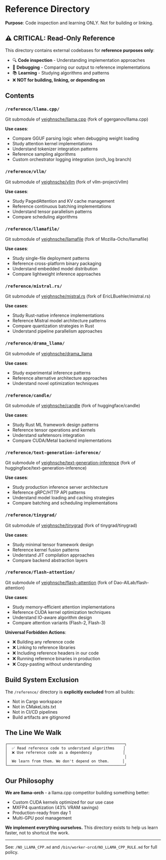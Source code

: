# Reference Directory

**Purpose**: Code inspection and learning ONLY. Not for building or linking.

## ⚠️ CRITICAL: Read-Only Reference

This directory contains external codebases for **reference purposes only**:

- 🔍 **Code inspection** - Understanding implementation approaches
- 🐛 **Debugging** - Comparing our output to reference implementations
- 📚 **Learning** - Studying algorithms and patterns
- ❌ **NOT for building, linking, or depending on**

## Contents

### `/reference/llama.cpp/`

Git submodule of [veighnsche/llama.cpp](https://github.com/veighnsche/llama.cpp) (fork of ggerganov/llama.cpp)

**Use cases**:
- Compare GGUF parsing logic when debugging weight loading
- Study attention kernel implementations
- Understand tokenizer integration patterns
- Reference sampling algorithms
- Custom orchestrator logging integration (orch_log branch)

### `/reference/vllm/`

Git submodule of [veighnsche/vllm](https://github.com/veighnsche/vllm) (fork of vllm-project/vllm)

**Use cases**:
- Study PagedAttention and KV cache management
- Reference continuous batching implementations
- Understand tensor parallelism patterns
- Compare scheduling algorithms

### `/reference/llamafile/`

Git submodule of [veighnsche/llamafile](https://github.com/veighnsche/llamafile) (fork of Mozilla-Ocho/llamafile)

**Use cases**:
- Study single-file deployment patterns
- Reference cross-platform binary packaging
- Understand embedded model distribution
- Compare lightweight inference approaches

### `/reference/mistral.rs/`

Git submodule of [veighnsche/mistral.rs](https://github.com/veighnsche/mistral.rs) (fork of EricLBuehler/mistral.rs)

**Use cases**:
- Study Rust-native inference implementations
- Reference Mistral model architecture patterns
- Compare quantization strategies in Rust
- Understand pipeline parallelism approaches

### `/reference/drama_llama/`

Git submodule of [veighnsche/drama_llama](https://github.com/veighnsche/drama_llama)

**Use cases**:
- Study experimental inference patterns
- Reference alternative architecture approaches
- Understand novel optimization techniques

### `/reference/candle/`

Git submodule of [veighnsche/candle](https://github.com/veighnsche/candle) (fork of huggingface/candle)

**Use cases**:
- Study Rust ML framework design patterns
- Reference tensor operations and kernels
- Understand safetensors integration
- Compare CUDA/Metal backend implementations

### `/reference/text-generation-inference/`

Git submodule of [veighnsche/text-generation-inference](https://github.com/veighnsche/text-generation-inference) (fork of huggingface/text-generation-inference)

**Use cases**:
- Study production inference server architecture
- Reference gRPC/HTTP API patterns
- Understand model loading and caching strategies
- Compare batching and scheduling implementations

### `/reference/tinygrad/`

Git submodule of [veighnsche/tinygrad](https://github.com/veighnsche/tinygrad) (fork of tinygrad/tinygrad)

**Use cases**:
- Study minimal tensor framework design
- Reference kernel fusion patterns
- Understand JIT compilation approaches
- Compare backend abstraction layers

### `/reference/flash-attention/`

Git submodule of [veighnsche/flash-attention](https://github.com/veighnsche/flash-attention) (fork of Dao-AILab/flash-attention)

**Use cases**:
- Study memory-efficient attention implementations
- Reference CUDA kernel optimization techniques
- Understand IO-aware algorithm design
- Compare attention variants (Flash-2, Flash-3)

**Universal Forbidden Actions**:
- ❌ Building any reference code
- ❌ Linking to reference libraries
- ❌ Including reference headers in our code
- ❌ Running reference binaries in production
- ❌ Copy-pasting without understanding

## Build System Exclusion

The `/reference/` directory is **explicitly excluded** from all builds:

- Not in Cargo workspace
- Not in CMakeLists.txt
- Not in CI/CD pipelines
- Build artifacts are gitignored

## The Line We Walk

```
┌─────────────────────────────────────────────────────┐
│  ✅ Read reference code to understand algorithms    │
│  ❌ Use reference code as a dependency              │
│                                                     │
│  We learn from them. We don't depend on them.      │
└─────────────────────────────────────────────────────┘
```

## Our Philosophy

**We are llama-orch** - a llama.cpp competitor building something better:

- Custom CUDA kernels optimized for our use case
- MXFP4 quantization (43% VRAM savings)
- Production-ready from day 1
- Multi-GPU pool management

**We implement everything ourselves.** This directory exists to help us learn faster, not to shortcut the work.

---

See: `/NO_LLAMA_CPP.md` and `/bin/worker-orcd/NO_LLAMA_CPP_RULE.md` for full policy.
